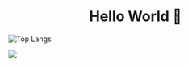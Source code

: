 <h1 align="center"> Hello World 👋 </h1>


![Top Langs](https://github-readme-stats.vercel.app/api/top-langs/?username=ljxi&layout=compact&theme=tokyonight)


![](https://github-readme-stats.vercel.app/api?username=ljxi&show_icons=true&theme=transparent)
